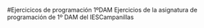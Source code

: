 #Ejercicicos de programación 1ºDAM
Ejercicios de la asignatura de programación de 1º DAM del IESCampanillas
